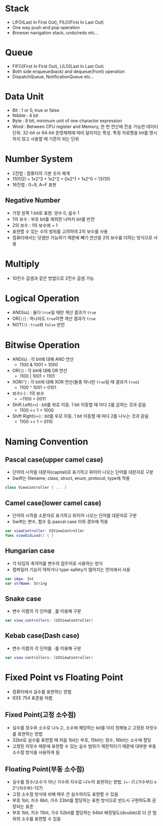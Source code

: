 # Stack
- LIFO(Last In First Out), FILO(First In Last Out)
- One way push and pop operation
- Browser navigation stack, undo/redo etc...

# Queue
- FIFO(First In First Out), LILO(Last In Last Out)
- Both side enqueue(back) and dequeue(front) operation
- DispatchQueue, NotificationQueue etc...

# Data Unit
- Bit : 1 or 0, true or false
- Nibble : 4 bit
- Byte : 8 bit, minimum unit of one charactor expression
- Word : Between CPU register and Memory, 한 번 연산에 전송 가능한 데이터 단위. 32-bit or 64-bit 운영체제에 따라 달라지는 특성. 특정 자료형을 bit를 명시하지 않고 사용할 때 기준이 되는 단위

# Number System
- 2진법 : 컴퓨터의 기본 숫자 체계
- 1101(2) = 1x2^3 + 1x2^2 + 0x2^1 + 1x2^0 = 13(10)
- 16진법 : 0~9, A~F 표현

## Negative Number
- 가장 왼쪽 1 bit로 표현. 양수 0, 음수 1
- 1의 보수 : 부호 bit를 제외한 나머지 bit를 반전
- 2의 보수 : 1의 보수에 + 1
- 표현할 수 있는 수의 범위를 고려하여 2의 보수를 사용
- 컴퓨터에서는 덧셈만 가능하기 때문에 빼기 연산을 2의 보수를 더하는 방식으로 사용

# Multiply
- 10진수 곱셈과 같은 방법으로 2진수 곱셈 가능

# Logical Operation
- AND(`&&`) : 둘다 `true`일 때만 계산 결과가 `true`
- OR(`||`) : 하나라도 `true`이면 계산 결과가 `true`
- NOT(`!`) : `true`와 `false` 반전

# Bitwise Operation
- AND(`&`) : 각 bit에 대해 AND 연산
  - 1100 & 1001 = 1000
- OR(`|`) : 각 bit에 대해 OR 연산
  - 1100 | 1001 = 1101
- XOR(`^`) : 각 bit에 대해 XOR 연산(둘중 하나만 `true`일 때 결과가 `true`)
  - 1100 ^ 1001 = 0101
- 보수(`~`) : 1의 보수
  - ~1100 = 0011
- Shift Left(`<<`) : bit를 좌로 이동. 1 bit 이동할 때 마다 2를 곱하는 것과 같음
  - 1100 << 1 = 1000
- Shift Right(`>>`) : bit를 우로 이동. 1 bit 이동할 때 마다 2를 나누는 것과 같음
  - 1100 >> 1 = 0110

# Naming Convention
## Pascal case(upper camel case)
- 단어의 시작을 대문자(capital)로 표기하고 뒤이어 나오는 단어를 대문자로 구분
- Swift는 filename, class, struct, enum, protocol, type에 적용
```swift
class ViewController { ... }
```

## Camel case(lower camel case)
- 단어의 시작을 소문자로 표기하고 뒤이어 나오는 단어를 대문자로 구분
- Swift는 변수, 함수 등 pascal case 이외 경우에 적용
```swift
var viewController: UIViewController
func viewDidLoad() { }
```

## Hungarian case
- 각 타입의 축약어를 변수의 접두어로 사용하는 방식
- 컴파일러 기능이 약하거나 type-safety가 떨어지는 언어에서 사용
```swift
var iAge: Int
var strName: String
```

## Snake case
- 변수 이름의 각 단어를 `_`를 이용해 구분
```swift
var view_controllers: [UIViewController]
```

## Kebab case(Dash case)
- 변수 이름의 각 단어를 `-`를 이용해 구분
```swift
var view-controllers: [UIViewController]
```

# Fixed Point vs Floating Point

- 컴퓨터에서 실수를 표현하는 방법
- IEEE 754 표준을 따름

## Fixed Point(고정 소수점)

- 실수를 정수와 소수로 나누고, 소수에 해당하는 bit를 미리 정해놓고 고정된 자릿수를 표현하는 방법
- 32bit로 실수를 표현할 때 처음 1bit는 부호, 15bit는 정수, 16bit는 소수에 할당
- 고정된 자릿수 때문에 표현할 수 있는 실수 범위가 제한적이기 때문에 대부분 부동소수점 방식을 사용하게 됨

## Floating Point(부동 소수점)

- 실수를 정수/소수가 아닌 가수와 지수로 나누어 표현하는 방법. (+- (1.{가수부}) x 2^{지수부}-127)
- 고정 소수점 방식에 비해 매우 큰 실수까지도 표현할 수 있음
- 부호 1bit, 지수 8bit, 가수 23bit를 할당하는 표현 방식으로 반드시 구현하도록 권장되는 표준
- 부호 1bit, 지수 11bit, 가수 52bit를 할당하는 64bit 배정밀도(double)로 더 큰 범위의 소수를 표현할 수 있음